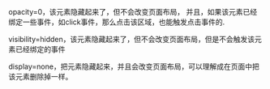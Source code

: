opacity=0，该元素隐藏起来了，但不会改变页面布局，
并且，如果该元素已经绑定一些事件，如click事件，那么点击该区域，也能触发点击事件的.


visibility=hidden，该元素隐藏起来了，但不会改变页面布局，但是不会触发该元素已经绑定的事件

display=none，把元素隐藏起来，并且会改变页面布局，可以理解成在页面中把该元素删除掉一样。
